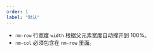 ```yaml
---
order: 1
label: "默认"
---
```


-   `nm-row` 行宽度 `width` 根据父元素宽度自动撑开到 100%。
-   `nm-col` 必须包含在 `nm-row` 里面。
